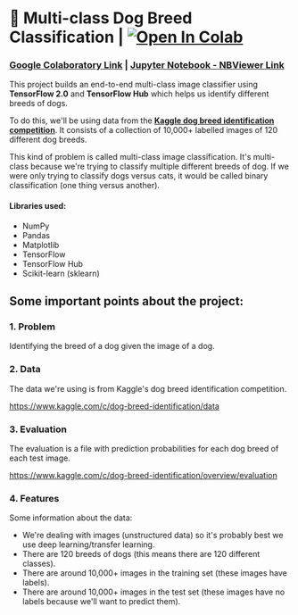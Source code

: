 # 🐶 Multi-class Dog Breed Classification | <a href="https://colab.research.google.com/github/Madhur6234/Multi-class-Dog-Breed-Classification/blob/main/dog_breed_identification.ipynb" target="_parent"><img src="https://colab.research.google.com/assets/colab-badge.svg" align="bottom" alt="Open In Colab"/></a>

### [Google Colaboratory Link](https://colab.research.google.com/github/Madhur6234/Multi-class-Dog-Breed-Classification/blob/main/dog_breed_identification.ipynb) | [Jupyter Notebook - NBViewer Link](https://nbviewer.jupyter.org/github/Madhur6234/Multi-class-Dog-Breed-Classification/blob/main/dog_breed_identification.ipynb)

This project builds an end-to-end multi-class image classifier using **TensorFlow 2.0** and **TensorFlow Hub** which helps us identify different breeds of dogs.

To do this, we'll be using data from the **[Kaggle dog breed identification competition](https://www.kaggle.com/c/dog-breed-identification/overview)**. It consists of a collection of 10,000+ labelled images of 120 different dog breeds.

This kind of problem is called multi-class image classification. It's multi-class because we're trying to classify multiple different breeds of dog. If we were only trying to classify dogs versus cats, it would be called binary classification (one thing versus another).

#### Libraries used:
 * NumPy
 * Pandas
 * Matplotlib
 * TensorFlow
 * TensorFlow Hub
 * Scikit-learn (sklearn)

## Some important points about the project:

### 1. Problem

Identifying the breed of a dog given the image of a dog.

### 2. Data

The data we're using is from Kaggle's dog breed identification competition.

https://www.kaggle.com/c/dog-breed-identification/data

### 3. Evaluation

The evaluation is a file with prediction probabilities for each dog breed of each test image.

https://www.kaggle.com/c/dog-breed-identification/overview/evaluation

### 4. Features

Some information about the data:
* We're dealing with images (unstructured data) so it's probably best we use deep learning/transfer learning.
* There are 120 breeds of dogs (this means there are 120 different classes).
* There are around 10,000+ images in the training set (these images have labels).
* There are around 10,000+ images in the test set (these images have no labels because we'll want to predict them).
